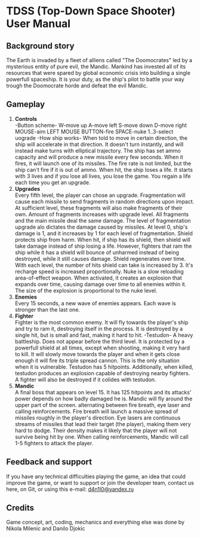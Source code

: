TDSS (Top-Down Space Shooter) User Manual
========================================

Background story
----------------

The Earth is invaded by a fleet of alliens called
"The Doomocrates" led by a mysterious entity of
pure evil, the Mandic. Mankind has invested all of 
its resources that were spared by global economic 
crisis into building a single powerfull spaceship.
It is your duty, as the ship's pilot to battle
your way trough the Doomocrate horde and defeat
the evil Mandic.

Gameplay
--------

1. **Controls** <br>
-Button scheme-
W-move up
A-move left
S-move down
D-move right
MOUSE-aim
LEFT MOUSE BUTTON-fire
SPACE-nuke
1..3-select uograde
-How ship works-
When told to move in certain direction, the 
ship will accelerate in that direction. It 
doesn't turn instantly, and will instead make
turns with elliptical trajectory. The ship has
set ammo capacity and will produce a new missile
every few seconds. When it fires, it will launch
one of its missiles. The fire rate is not limited,
but the ship can't fire if it is out of ammo.
When hit, the ship loses a life. It starts with
3 lives and if you lose all lives, you lose the game.
You regain a life each time you get an upgrade.
2. **Upgrades** <br>
Every fifth level, the player can chose an upgrade.
Fragmentation will cause each missile to send fragments
in random directions upon impact. At sufficient level, 
these fragments will also make fragments of their own.
Amount of fragments increases with upgrade level.
All fragments and the main missile deal the same damage.
The level of fragmentation upgrade alo dictates the damage
caused by missiles. At level 0, ship's damage is 1, and it
increases by 1 for each level of fragmentation.
Shield protects ship from harm. When hit, if ship has its shield,
then shield will take damage instead of ship losing a life. However,
fighters that ram the ship while it has a shield will bounce of
unharmed instead of being destroyed, while it still causes damage.
Shield regenerates over time. With each level, the number of hits shield
can take is increased by 3. It's recharge speed is increased 
proportionally.
Nuke is a slow reloading area-of-effect weapon. When activated, it
creates an explosion that expands over time, causing damage over time
to all enemies within it. The size of the explosion is proportional to
the nuke level.
3. **Enemies** <br>
Every 15 seconds, a new wave of enemies appears.
Each wave is stronger than the last one. 
4. **Fighter** <br>
Fighter is the most common enemy. It will fly
towards the player's ship and try to ram it,
destroying itself in the process.
It is destroyed by a single hit, but is small
and fast, making it hard to hit.
-Testudon-
A heavy battleship. Does not appear before the
third level. It is protected by a powerfull shield
at all times, except when shooting, making it very
hard to kill. It will slowly move towards the player
and when it gets close enough it will fire its triple
spread cannon. This is the only situation when it is
vulnerable. Testudon has 5 hitpoints. Additionally,
when killed, testudon produces an explosion capable of
destroying nearby fighters. A fighter will also be 
destroyed if it colides with testudon.
5. **Mandic** <br>
A final boss that appears on level 15. 
It has 125 hitpoints and its attacks'
power depends on how badly damaged he is. Mandic will
fly around the upper part of the screen. alternating between
fire breath, eye laser and calling reinforcements.
Fire breath will launch a massive spread of missiles roughly
in the player's direction. Eye lasers are continuous streams
of missiles that lead their target (the player), making
them very hard to dodge. Their density makes it likely
that the player will not survive being hit by one.
When calling reinforcements, Mandic will call 1-5 fighters
to attack the player.

Feedback and support
--------------------

If you have any technical difficulties playing
the game, an idea that could improve the game,
or want to support or join the developer team,
contact us here, on Git, or using this e-mail: d4n1l0@yandex.ru

Credits
-------

Game concept, art, coding, mechanics and everything
else was done by Nikola Milenic and Danilo Djokic
